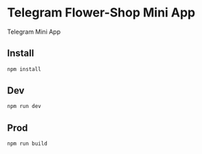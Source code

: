 # Telegram Flower-Shop Mini App

Telegram Mini App

## Install
```sh
npm install
```

## Dev
```sh
npm run dev
```

## Prod
```sh
npm run build
```
